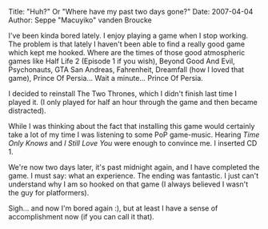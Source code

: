 Title: "Huh?" Or "Where have my past two days gone?"
Date: 2007-04-04
Author: Seppe "Macuyiko" vanden Broucke

I've been kinda bored lately. I enjoy playing a game when I stop working. The problem is that lately I haven't been able to find a really good game which kept me hooked. Where are the times of those good atmospheric games like Half Life 2 (Episode 1 if you wish), Beyond Good And Evil, Psychonauts, GTA San Andreas, Fahrenheit, Dreamfall (how I loved that game), Prince Of Persia... Wait a minute... Prince Of Persia.  
I decided to reinstall The Two Thrones, which I didn't finish last time I played it. (I only played for half an hour through the game and then became distracted).  
While I was thinking about the fact that installing this game would certainly take a lot of my time I was listening to some PoP game-music. Hearing *Time Only Knows* and *I Still Love You* were enough to convince me. I inserted CD 1.  
We're now two days later, it's past midnight again, and I have completed the game. I must say: what an experience. The ending was fantastic. I just can't understand why I am so hooked on that game (I always believed I wasn't the guy for platformers).  
Sigh... and now I'm bored again :), but at least I have a sense of accomplishment now (if you can call it that).